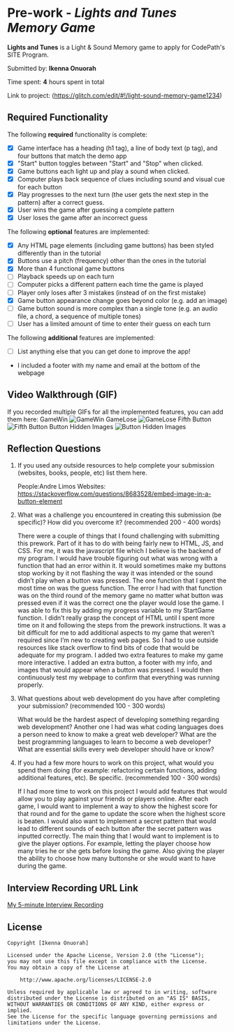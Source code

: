 # Pre-work - *Lights and Tunes Memory Game*

**Lights and Tunes** is a Light & Sound Memory game to apply for CodePath's SITE Program. 

Submitted by: **Ikenna Onuorah**

Time spent: **4** hours spent in total

Link to project: (https://glitch.com/edit/#!/light-sound-memory-game1234)

## Required Functionality

The following **required** functionality is complete:

* [x] Game interface has a heading (h1 tag), a line of body text (p tag), and four buttons that match the demo app
* [x] "Start" button toggles between "Start" and "Stop" when clicked. 
* [x] Game buttons each light up and play a sound when clicked. 
* [x] Computer plays back sequence of clues including sound and visual cue for each button
* [x] Play progresses to the next turn (the user gets the next step in the pattern) after a correct guess. 
* [x] User wins the game after guessing a complete pattern
* [x] User loses the game after an incorrect guess

The following **optional** features are implemented:

* [x] Any HTML page elements (including game buttons) has been styled differently than in the tutorial
* [x] Buttons use a pitch (frequency) other than the ones in the tutorial
* [x] More than 4 functional game buttons
* [ ] Playback speeds up on each turn
* [ ] Computer picks a different pattern each time the game is played
* [ ] Player only loses after 3 mistakes (instead of on the first mistake)
* [x] Game button appearance change goes beyond color (e.g. add an image)
* [ ] Game button sound is more complex than a single tone (e.g. an audio file, a chord, a sequence of multiple tones)
* [ ] User has a limited amount of time to enter their guess on each turn

The following **additional** features are implemented:

- [ ] List anything else that you can get done to improve the app!
- I included a footer with my name and email at the bottom of the webpage

## Video Walkthrough (GIF)

If you recorded multiple GIFs for all the implemented features, you can add them here:
GameWin
![GameWin](https://cdn.glitch.global/9a43848f-29c5-4d08-86a7-5ecc82c1cb26/gamewin.gif?v=1650606107557)
GameLose
![GameLose](https://cdn.glitch.global/9a43848f-29c5-4d08-86a7-5ecc82c1cb26/gamelose.gif?v=1650605685328)
Fifth Button
![Fifth Button](https://cdn.glitch.global/9a43848f-29c5-4d08-86a7-5ecc82c1cb26/fifthbtn.gif?v=1650606443518)
Button Hidden Images
![Button Hidden Images](https://cdn.glitch.global/9a43848f-29c5-4d08-86a7-5ecc82c1cb26/btnhiddenimg.gif?v=1650606544004)

## Reflection Questions
1. If you used any outside resources to help complete your submission (websites, books, people, etc) list them here. 
    
    People:Andre Limos
    Websites: https://stackoverflow.com/questions/8683528/embed-image-in-a-button-element

2. What was a challenge you encountered in creating this submission (be specific)? How did you overcome it? (recommended 200 - 400 words) 

    There were a couple of things that I found challenging with submitting this prework. Part of it has to do with being fairly new to HTML, JS, and CSS. For me, it was the javascript file which I believe is the backend of my program. I would have trouble figuring out what was wrong with a function that had an error within it. It would sometimes make my buttons stop working by it not flashing the way it was intended or the sound didn’t play when a button was pressed. The one function that I spent the most time on was the guess function. The error I had with that function was on the third round of the memory game no matter what button was pressed even if it was the correct one the player would lose the game. I was able to fix this by adding my progress variable to my StartGame function. I didn’t really grasp the concept of HTML until I spent more time on it and following the steps from the prework instructions. It was a bit difficult for me to add additional aspects to my game that weren’t required since I’m new to creating web pages. So I had to use outside resources like stack overflow to find bits of code that would be adequate for my program. I added two extra features to make my game more interactive. I added an extra button, a footer with my info, and images that would appear when a button was pressed. I would then continuously test my webpage to confirm that everything was running properly.


3. What questions about web development do you have after completing your submission? (recommended 100 - 300 words) 

    What would be the hardest aspect of developing something regarding web development? Another one I had was what coding languages does a person need to know to make a great web developer? What are the best programming languages to learn to become a web developer? What are essential skills every web developer should have or know?


4. If you had a few more hours to work on this project, what would you spend them doing (for example: refactoring certain functions, adding additional features, etc). Be specific. (recommended 100 - 300 words) 

    If I had more time to work on this project I would add features that would allow you to play against your friends or players online. After each game, I would want to implement a way to show the highest score for that round and for the game to update the score when the highest score is beaten. I would also want to implement a secret pattern that would lead to different sounds of each button after the secret pattern was inputted correctly. The main thing that I would want to implement is to give the player options. For example, letting the player choose how many tries he or she gets before losing the game. Also giving the player the ability to choose how many buttonshe or she would want to have during the game.




## Interview Recording URL Link

[My 5-minute Interview Recording](https://cdn.glitch.global/9a43848f-29c5-4d08-86a7-5ecc82c1cb26/video1973764121.mp4?v=1650609075639)


## License

    Copyright [Ikenna Onuorah]

    Licensed under the Apache License, Version 2.0 (the "License");
    you may not use this file except in compliance with the License.
    You may obtain a copy of the License at

        http://www.apache.org/licenses/LICENSE-2.0

    Unless required by applicable law or agreed to in writing, software
    distributed under the License is distributed on an "AS IS" BASIS,
    WITHOUT WARRANTIES OR CONDITIONS OF ANY KIND, either express or implied.
    See the License for the specific language governing permissions and
    limitations under the License.